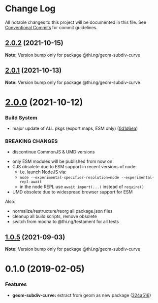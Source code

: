 # Change Log

All notable changes to this project will be documented in this file.
See [Conventional Commits](https://conventionalcommits.org) for commit guidelines.

## [2.0.2](https://github.com/thi-ng/umbrella/compare/@thi.ng/geom-subdiv-curve@2.0.1...@thi.ng/geom-subdiv-curve@2.0.2) (2021-10-15)

**Note:** Version bump only for package @thi.ng/geom-subdiv-curve





## [2.0.1](https://github.com/thi-ng/umbrella/compare/@thi.ng/geom-subdiv-curve@2.0.0...@thi.ng/geom-subdiv-curve@2.0.1) (2021-10-13)

**Note:** Version bump only for package @thi.ng/geom-subdiv-curve





# [2.0.0](https://github.com/thi-ng/umbrella/compare/@thi.ng/geom-subdiv-curve@1.0.5...@thi.ng/geom-subdiv-curve@2.0.0) (2021-10-12)


### Build System

* major update of ALL pkgs (export maps, ESM only) ([0d1d6ea](https://github.com/thi-ng/umbrella/commit/0d1d6ea9fab2a645d6c5f2bf2591459b939c09b6))


### BREAKING CHANGES

* discontinue CommonJS & UMD versions

- only ESM modules will be published from now on
- CJS obsolete due to ESM support in recent versions of node:
  - i.e. launch NodeJS via:
  - `node --experimental-specifier-resolution=node --experimental-repl-await`
  - in the node REPL use `await import(...)` instead of `require()`
- UMD obsolete due to widespread browser support for ESM

Also:
- normalize/restructure/reorg all package.json files
- cleanup all build scripts, remove obsolete
- switch from mocha to @thi.ng/testament for all tests






##  [1.0.5](https://github.com/thi-ng/umbrella/compare/@thi.ng/geom-subdiv-curve@1.0.4...@thi.ng/geom-subdiv-curve@1.0.5) (2021-09-03) 

**Note:** Version bump only for package @thi.ng/geom-subdiv-curve 

#  0.1.0 (2019-02-05) 

###  Features 

- **geom-subdiv-curve:** extract from geom as new package ([324a516](https://github.com/thi-ng/umbrella/commit/324a516))

